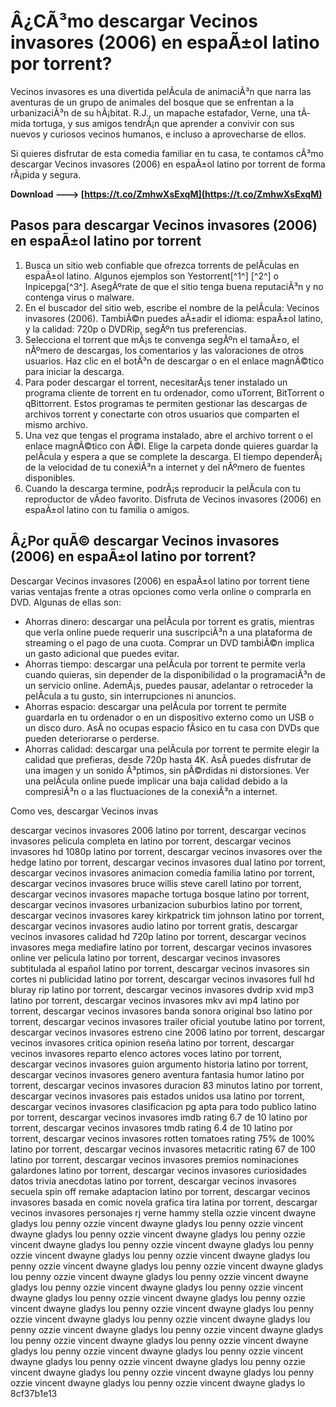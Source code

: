 
 
# Â¿CÃ³mo descargar Vecinos invasores (2006) en espaÃ±ol latino por torrent?
 
Vecinos invasores es una divertida pelÃ­cula de animaciÃ³n que narra las aventuras de un grupo de animales del bosque que se enfrentan a la urbanizaciÃ³n de su hÃ¡bitat. R.J., un mapache estafador, Verne, una tÃ­mida tortuga, y sus amigos tendrÃ¡n que aprender a convivir con sus nuevos y curiosos vecinos humanos, e incluso a aprovecharse de ellos.
 
Si quieres disfrutar de esta comedia familiar en tu casa, te contamos cÃ³mo descargar Vecinos invasores (2006) en espaÃ±ol latino por torrent de forma rÃ¡pida y segura.
 
**Download ---> [https://t.co/ZmhwXsExqM](https://t.co/ZmhwXsExqM)**


 
## Pasos para descargar Vecinos invasores (2006) en espaÃ±ol latino por torrent
 
1. Busca un sitio web confiable que ofrezca torrents de pelÃ­culas en espaÃ±ol latino. Algunos ejemplos son Yestorrent[^1^] [^2^] o Inpicepga[^3^]. AsegÃºrate de que el sitio tenga buena reputaciÃ³n y no contenga virus o malware.
2. En el buscador del sitio web, escribe el nombre de la pelÃ­cula: Vecinos invasores (2006). TambiÃ©n puedes aÃ±adir el idioma: espaÃ±ol latino, y la calidad: 720p o DVDRip, segÃºn tus preferencias.
3. Selecciona el torrent que mÃ¡s te convenga segÃºn el tamaÃ±o, el nÃºmero de descargas, los comentarios y las valoraciones de otros usuarios. Haz clic en el botÃ³n de descargar o en el enlace magnÃ©tico para iniciar la descarga.
4. Para poder descargar el torrent, necesitarÃ¡s tener instalado un programa cliente de torrent en tu ordenador, como uTorrent, BitTorrent o qBittorrent. Estos programas te permiten gestionar las descargas de archivos torrent y conectarte con otros usuarios que comparten el mismo archivo.
5. Una vez que tengas el programa instalado, abre el archivo torrent o el enlace magnÃ©tico con Ã©l. Elige la carpeta donde quieres guardar la pelÃ­cula y espera a que se complete la descarga. El tiempo dependerÃ¡ de la velocidad de tu conexiÃ³n a internet y del nÃºmero de fuentes disponibles.
6. Cuando la descarga termine, podrÃ¡s reproducir la pelÃ­cula con tu reproductor de vÃ­deo favorito. Disfruta de Vecinos invasores (2006) en espaÃ±ol latino con tu familia o amigos.

## Â¿Por quÃ© descargar Vecinos invasores (2006) en espaÃ±ol latino por torrent?
 
Descargar Vecinos invasores (2006) en espaÃ±ol latino por torrent tiene varias ventajas frente a otras opciones como verla online o comprarla en DVD. Algunas de ellas son:

- Ahorras dinero: descargar una pelÃ­cula por torrent es gratis, mientras que verla online puede requerir una suscripciÃ³n a una plataforma de streaming o el pago de una cuota. Comprar un DVD tambiÃ©n implica un gasto adicional que puedes evitar.
- Ahorras tiempo: descargar una pelÃ­cula por torrent te permite verla cuando quieras, sin depender de la disponibilidad o la programaciÃ³n de un servicio online. AdemÃ¡s, puedes pausar, adelantar o retroceder la pelÃ­cula a tu gusto, sin interrupciones ni anuncios.
- Ahorras espacio: descargar una pelÃ­cula por torrent te permite guardarla en tu ordenador o en un dispositivo externo como un USB o un disco duro. AsÃ­ no ocupas espacio fÃ­sico en tu casa con DVDs que pueden deteriorarse o perderse.
- Ahorras calidad: descargar una pelÃ­cula por torrent te permite elegir la calidad que prefieras, desde 720p hasta 4K. AsÃ­ puedes disfrutar de una imagen y un sonido Ã³ptimos, sin pÃ©rdidas ni distorsiones. Ver una pelÃ­cula online puede implicar una baja calidad debido a la compresiÃ³n o a las fluctuaciones de la conexiÃ³n a internet.

Como ves, descargar Vecinos invas
 
descargar vecinos invasores 2006 latino por torrent,  descargar vecinos invasores pelicula completa en latino por torrent,  descargar vecinos invasores hd 1080p latino por torrent,  descargar vecinos invasores over the hedge latino por torrent,  descargar vecinos invasores dual latino por torrent,  descargar vecinos invasores animacion comedia familia latino por torrent,  descargar vecinos invasores bruce willis steve carell latino por torrent,  descargar vecinos invasores mapache tortuga bosque latino por torrent,  descargar vecinos invasores urbanizacion suburbios latino por torrent,  descargar vecinos invasores karey kirkpatrick tim johnson latino por torrent,  descargar vecinos invasores audio latino por torrent gratis,  descargar vecinos invasores calidad hd 720p latino por torrent,  descargar vecinos invasores mega mediafire latino por torrent,  descargar vecinos invasores online ver pelicula latino por torrent,  descargar vecinos invasores subtitulada al español latino por torrent,  descargar vecinos invasores sin cortes ni publicidad latino por torrent,  descargar vecinos invasores full hd bluray rip latino por torrent,  descargar vecinos invasores dvdrip xvid mp3 latino por torrent,  descargar vecinos invasores mkv avi mp4 latino por torrent,  descargar vecinos invasores banda sonora original bso latino por torrent,  descargar vecinos invasores trailer oficial youtube latino por torrent,  descargar vecinos invasores estreno cine 2006 latino por torrent,  descargar vecinos invasores critica opinion reseña latino por torrent,  descargar vecinos invasores reparto elenco actores voces latino por torrent,  descargar vecinos invasores guion argumento historia latino por torrent,  descargar vecinos invasores genero aventura fantasia humor latino por torrent,  descargar vecinos invasores duracion 83 minutos latino por torrent,  descargar vecinos invasores pais estados unidos usa latino por torrent,  descargar vecinos invasores clasificacion pg apta para todo publico latino por torrent,  descargar vecinos invasores imdb rating 6.7 de 10 latino por torrent,  descargar vecinos invasores tmdb rating 6.4 de 10 latino por torrent,  descargar vecinos invasores rotten tomatoes rating 75% de 100% latino por torrent,  descargar vecinos invasores metacritic rating 67 de 100 latino por torrent,  descargar vecinos invasores premios nominaciones galardones latino por torrent,  descargar vecinos invasores curiosidades datos trivia anecdotas latino por torrent,  descargar vecinos invasores secuela spin off remake adaptacion latino por torrent,  descargar vecinos invasores basada en comic novela grafica tira latina por torrent,  descargar vecinos invasores personajes rj verne hammy stella ozzie vincent dwayne gladys lou penny ozzie vincent dwayne gladys lou penny ozzie vincent dwayne gladys lou penny ozzie vincent dwayne gladys lou penny ozzie vincent dwayne gladys lou penny ozzie vincent dwayne gladys lou penny ozzie vincent dwayne gladys lou penny ozzie vincent dwayne gladys lou penny ozzie vincent dwayne gladys lou penny ozzie vincent dwayne gladys lou penny ozzie vincent dwayne gladys lou penny ozzie vincent dwayne gladys lou penny ozzie vincent dwayne gladys lou penny ozzie vincent dwayne gladys lou penny ozzie vincent dwayne gladys lou penny ozzie vincent dwayne gladys lou penny ozzie vincent dwayne gladys lou penny ozzie vincent dwayne gladys lou penny ozzie vincent dwayne gladys lou penny ozzie vincent dwayne gladys lou penny ozzie vincent dwayne gladys lou penny ozzie vincent dwayne gladys lou penny ozzie vincent dwayne gladys lou penny ozzie vincent dwayne gladys lou penny ozzie vincent dwayne gladys lou penny ozzie vincent dwayne gladys lou penny ozzie vincent dwayne gladys lou penny ozzie vincent dwayne gladys lou penny ozzie vincent dwayne gladys lou penny ozzie vincent dwayne gladys lo
 8cf37b1e13
 
